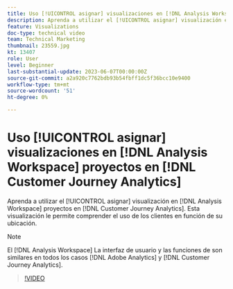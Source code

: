 ```yaml
---
title: Uso [!UICONTROL asignar] visualizaciones en [!DNL Analysis Workspace] proyectos
description: Aprenda a utilizar el [!UICONTROL asignar] visualización en [!DNL Analysis Workspace] proyectos en [!DNL Customer Journey Analytics].
feature: Visualizations
doc-type: technical video
team: Technical Marketing
thumbnail: 23559.jpg
kt: 13407
role: User
level: Beginner
last-substantial-update: 2023-06-07T00:00:00Z
source-git-commit: a2a920c7762bdb93b54fbff1dc5f36bcc10e9400
workflow-type: tm+mt
source-wordcount: '51'
ht-degree: 0%

---
```


# Uso [!UICONTROL asignar] visualizaciones en [!DNL Analysis Workspace] proyectos en [!DNL Customer Journey Analytics]

Aprenda a utilizar el [!UICONTROL asignar] visualización en [!DNL Analysis Workspace] proyectos en [!DNL Customer Journey Analytics]. Esta visualización le permite comprender el uso de los clientes en función de su ubicación.

>[!NOTE]
>
>El [!DNL Analysis Workspace] La interfaz de usuario y las funciones de son similares en todos los casos [!DNL Adobe Analytics] y [!DNL Customer Journey Analytics].

>[!VIDEO](https://video.tv.adobe.com/v/23559/?quality=12&learn=on)
